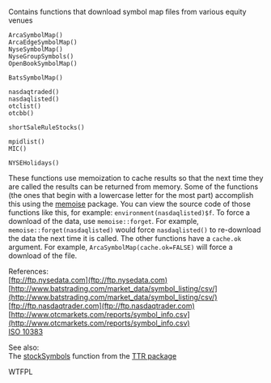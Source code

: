Contains functions that download symbol map files from various equity venues  

````
ArcaSymbolMap()
ArcaEdgeSymbolMap()
NyseSymbolMap()
NyseGroupSymbols()
OpenBookSymbolMap()

BatsSymbolMap()

nasdaqtraded()
nasdaqlisted()
otclist()
otcbb()

shortSaleRuleStocks()

mpidlist()
MIC()

NYSEHolidays()
````

These functions use memoization to cache results so that the next time they are
called the results can be returned from memory.  Some of the functions (the
ones that begin with a lowercase letter for the most part) accomplish this using 
the [memoise](https://github.com/hadley/memoise) package.  You can view the 
source code of those functions like this, for example: 
`environment(nasdaqlisted)$f`.  To force a download of the data, use 
`memoise::forget`.  For example, `memoise::forget(nasdaqlisted)` would force 
`nasdaqlisted()` to re-download the data the next time it is called.  The other
functions have a `cache.ok` argument.  For example, 
`ArcaSymbolMap(cache.ok=FALSE)` will force a download of the file.

References:  
[ftp://ftp.nysedata.com](ftp://ftp.nysedata.com)  
[http://www.batstrading.com/market_data/symbol_listing/csv/](http://www.batstrading.com/market_data/symbol_listing/csv/)  
[ftp://ftp.nasdaqtrader.com](ftp://ftp.nasdaqtrader.com)  
[http://www.otcmarkets.com/reports/symbol_info.csv](http://www.otcmarkets.com/reports/symbol_info.csv)  
[ISO 10383](http://www.iso15022.org/MIC/homepageMIC.htm)  

See also:  
The [stockSymbols](https://github.com/joshuaulrich/TTR/blob/master/R/WebData.R) function from the [TTR package](https://github.com/joshuaulrich/TTR)  

<a href="http://www.wtfpl.net/"><img
       src="http://www.wtfpl.net/wp-content/uploads/2012/12/wtfpl-badge-4.png"
       width="80" height="15" alt="WTFPL" /></a>
